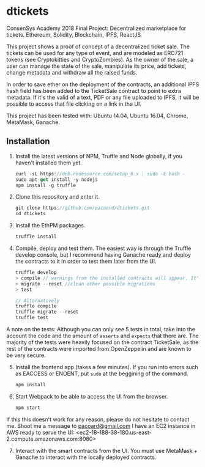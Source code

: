 # dtickets
ConsenSys Academy 2018 Final Project: Decentralized marketplace for tickets. Ethereum, Solidity, Blockchain, IPFS, ReactJS

This project shows a proof of concept of a decentralized ticket sale. The tickets can be used for any type of event, and are modeled as ERC721 tokens (see Cryptokitties and CryptoZombies). As the owner of the sale, a user can manage the state of the sale, manipulate its price, add tickets, change metadata and withdraw all the raised funds.

In order to save ether on the deployment of the contracts, an additional IPFS hash field has been added to the TicketSale contract to point to extra metadata. If it's the valid of a text, PDF or any file uploaded to IPFS, it will be possible to access that file clicking on a link in the UI.

This project has been tested with: Ubuntu 14.04, Ubuntu 16.04, Chrome, MetaMask, Ganache.

## Installation

1. Install the latest versions of NPM, Truffle and Node globally, if you haven't installed them yet.
    ```javascript
    curl -sL https://deb.nodesource.com/setup_6.x | sudo -E bash -
    sudo apt-get install -y nodejs
    npm install -g truffle
    ```

2. Clone this repository and enter it.
    ```javascript
    git clone https://github.com/pacoard/dtickets.git
    cd dtickets
    ```

3. Install the EthPM packages.
    ```javascript
    truffle install
    ```

4. Compile, deploy and test them. The easiest way is through the Truffle develop console, but I recommend having Ganache ready and deploy the contracts to it in order to test them later from the UI.
    ```javascript
    truffle develop
    > compile // warnings from the installed contracts will appear. It's deprecated code from OpenZeppelin
    > migrate --reset //clean other possible migrations
    > test

    // Alternatively
    truffle compile
    truffle migrate --reset
    truffle test
    ```
A note on the tests: Although you can only see 5 tests in total, take into the account the code and the amount of `asserts` and `expects` that there are. The majority of the tests were heavily focused on the contract TicketSale, as the rest of the contracts were imported from OpenZeppelin and are known to be very secure.


5. Install the frontend app (takes a few minutes). If you run into errors such as EACCESS or ENOENT, put `sudo` at the beggining of the command. 
    ```javascript
    npm install
    ```

6. Start Webpack to be able to access the UI from the browser.
    ```javascript
    npm start
    ```
If this this doesn't work for any reason, please do not hesitate to contact me. Shoot me a message to <pacoard@gmail.com>
I have an EC2 instance in AWS ready to serve the UI: <ec2-18-188-38-180.us-east-2.compute.amazonaws.com:8080>

7. Interact with the smart contracts from the UI. You must use MetaMask + Ganache to interact with the locally deployed contracts.
